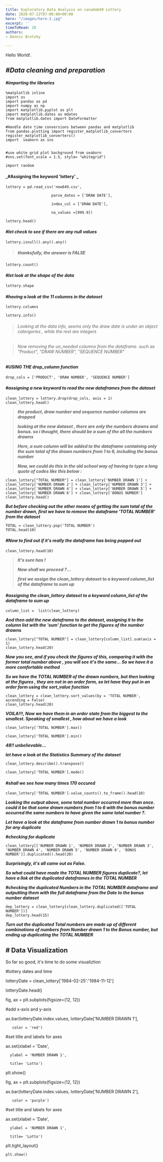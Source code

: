 ```yaml
---
title: Exploratory Data Analysis on canada649 Lottery
date: 2020-07-22T07:00:00+00:00
hero: "/images/hero-2.jpg"
excerpt: ''
timeToRead: 10
authors:
- Dennis Brotzky

---
```

Hello World!.

## **_#Data cleaning and preparation_**

#### **_#importing the libraries_**

    %matplotlib inline
    import os
    import pandas as pd
    import numpy as np
    import matplotlib.pyplot as plt
    import matplotlib.dates as mdates
    from matplotlib.dates import DateFormatter
    
    #Handle date time conversions between pandas and matplotlib
    from pandas.plotting import register_matplotlib_converters
    register_matplotlib_converters()
    import  seaborn as sns
    
    
    #use white grid plot background from seaborn 
    #sns.set(font_scale = 1.5, style= "whitegrid")
    
    import random

#### **_#Assigning the keyword 'lottery' _**

    lottery = pd.read_csv('new649.csv',
    
                         parse_dates = ['DRAW DATE'],
    
                         index_col = ['DRAW DATE'],
    
                         na_values =[999.9])
    
    lottery.head()

#### **_#let check to see if there are any null values_**

    lottery.isnull().any().any()

> ##### thanksfully, the answer is FALSE

    lottery.count()

#### **_#let look at the shape of the data_**

    lottery.shape

#### **_#having a look at the 11 columns in the dataset_**

    lottery.columns

    lottery.info()

> ###### Looking at the data info, seems only the draw date is under an object catergories , while the rest are integers

> ###### Now removing the un_needed columns from the dataframe. such as "Product", "DRAW NUMBER", "SEQUENCE NUMBER"

#### **_#USING THE drop_column function_**

    drop_cols = ['PRODUCT', 'DRAW NUMBER', 'SEQUENCE NUMBER']

#### **_#assigning a new keyword to read the new dataframes from the dataset_**

    clean_lottery = lottery.drop(drop_cols, axis = 1)
    clean_lottery.head()

> **_the product, draw number and sequence number columns are dropped_**
>
> **_looking at the new dataset , there are only the numbers drawns and bonus. so i thought, there should be a sum of the all the numbers drawns_**
>
> **_Here, a sum column will be added to the dataframe containing only the sum total of the drawn numbers from 1 to 6, including the bonus number_**
>
> **_Now, we could do this in the old school way of having to type a long quote of codes like this  below :_**

    clean_lottery["TOTAL NUMBER"] = clean_lottery['NUMBER DRAWN 1'] + clean_lottery['NUMBER DRAWN 2'] + clean_lottery['NUMBER DRAWN 3'] + clean_lottery['NUMBER DRAWN 4'] + clean_lottery['NUMBER DRAWN 5'] + clean_lottery['NUMBER DRAWN 6'] + clean_lottery['BONUS NUMBER']
    clean_lottery.head()

**_But before checking out the other means of getting the sum total of the number drawn, first we have to remove the dataframe 'TOTAL NUMBER' from the dataset_**

    TOTAL = clean_lottery.pop('TOTAL NUMBER')
    TOTAL.head(10)

#### **_#Now to find out if it's really the dataframe has being popped out_**

    clean_lottery.head(10)

> **_It's sure has !_**
>
> **_Now shall we proceed ?..._**
>
> **_first we assign the clean_lottery dataset to a keyword column_list of the dataframe to sum up_**

#### **_#assigning the clean_lottery dataset to a keyword column_list of the dataframe to sum up_**

    column_list =  list(clean_lottery)

**_And then add the new dataframe to the dataset, assigning it to the column list with the 'sum' function to get the figures of the number drawns_**

    clean_lottery["TOTAL NUMBER"] = clean_lottery[column_list].sum(axis = 1)
    clean_lottery.head(20)

**_Now you see, and if you check the figures of this, comparing it with the former total number above , you will see it's the same... So we have it a more comfortable method_**

**_So we have the TOTAL NUMBER of the drawn numbers, but then looking at the figures , they are not in an order form, so let have they put in an order form using the sort_value function_**

    clean_lottery = clean_lottery.sort_values(by = 'TOTAL NUMBER', ascending = False)
    clean_lottery.head(20)

**_VOILA!!!,  Now we have them in an order state from the biggest to the smallest. Speaking of smallest , how about we have a look_**

    clean_lottery['TOTAL NUMBER'].max()

    clean_lottery['TOTAL NUMBER'].min()

**_48!! unbelievable..._**

**_let have a look at the Statistics Summary of the dataset_**

    clean_lottery.describe().transpose()

    clean_lottery['TOTAL NUMBER'].mode()

#### **_#shall we see how many times 170 occured_**

    clean_lottery['TOTAL NUMBER'].value_counts().to_frame().head(10)

**_Looking the output above, some total number occurred more than once. could it be that some drawn numbers from 1 to 6 with the bonus number occurred the same numbers to have given the same total number ?._**

**_Let have a look at the dataframe from number drawn 1 to bonus number for any duplicate_**

**_#checking for duplicate_**

    clean_lottery[['NUMBER DRAWN 1', 'NUMBER DRAWN 2', 'NUMBER DRAWN 3', 'NUMBER DRAWN 4', 'NUMBER DRAWN 5', 'NUMBER DRAWN 6', 'BONUS NUMBER']].duplicated().head(20)

**_Surprisingly, it's all came out as False._**

**_So what could have made the TOTAL NUMBER figures duplicate?, let have a llok at the duplicated dataframes in the TOTAL NUMBER_**

**_#checking the duplicated Numbers in the TOTAL NUMBER dataframe and outputting them with the full dataframe from the Date to the bonus number dataset_**

    dep_lottery = clean_lottery[clean_lottery.duplicated(['TOTAL NUMBER'])]
    dep_lottery.head(15)

**_Turn out the duplicated Total numbers are made up of different combinations of numbers from Number drawn 1 to the Bonus number, but ending up duplicating the TOTAL NUMBER_**

## **# Data Visualization**

So far so good, it's time to do some visualiztion

\#lottery dates and time

lotteryDate = clean_lottery\['1984-02-25':'1984-11-12'\]

lotteryDate.head()

fig, ax = plt.subplots(figsize=(12, 12))

\#add x-axis and y-axis

ax.bar(lotteryDate.index.values, lotteryDate\['NUMBER DRAWN 1'\],

       color = 'red')

\#set title and labels for axes

ax.set(xlabel = 'Date',

      ylabel = 'NUMBER DRAWN 1',
    
      title= 'Lotto')

plt.show()

fig, ax = plt.subplots(figsize=(12, 12))

ax.bar(lotteryDate.index.values, lotteryDate\['NUMBER DRAWN 2'\],

       color = 'purple')

\#set title and labels for axes

ax.set(xlabel = 'Date',

      ylabel = 'NUMBER DRAWN 1',
    
      title= 'Lotto')

plt.tight_layout()

    plt.show()